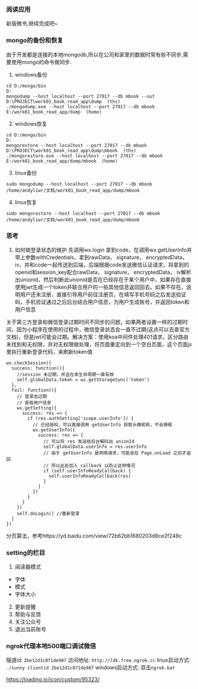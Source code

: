 ### 阅读应用
新版微书,继续完成吧~

### mongo的备份和恢复
由于开发都是连接的本地mongodb,所以在公司和家里的数据时常有些不同步,需要使用mongo的命令做同步.
1. windows备份
  ```
  cd D:/mongo/bin
  D:
  mongodump --host localhost --port 27017 --db mbook --out D:\PROJECT\work01_book_read_app\dump  (ths)
  ./mongodump.exe --host localhost --port 27017 --db mbook E:/work01_book_read_app/dump  (home)
  ```
2. windows恢复
  ```
  cd D:/mongo/bin
  D:
  mongorestore --host localhost --port 27017 --db mbook D:\PROJECT\work01_book_read_app\dump\mbook  (ths)
  ./mongorestore.exe --host localhost --port 27017 --db mbook E:/work01_book_read_app/dump/mbook  (home)
  ``` 
3. linux备份
  ```
  sudo mongodump --host localhost --port 27017 --db mbook /home/andyliwr/文档/work01_book_read_app/dump/mbook
  ```
4. linux恢复
  ```
  sudo mongorestore --host localhost --port 27017 --db mbook /home/andyliwr/文档/work01_book_read_app/dump/mbook
  ```

### 思考
1. 如何做登录状态的维护
  先调用wx.login 拿到code，在调用wx.getUserInfo并带上参数withCredentials，拿到rawData， signature， encryptedData， iv，并和code一起传送到后端，后端根据code发送微信认证请求，将拿到的openid和session_key配合rawData， signature， encryptedData， iv解析出unionid，然后判断此unionid是否在已经存在于某个用户中，如果存在直接使用jwt生成一个token并联合用户的一些其他信息返回回去。如果不存在，说明用户还未注册，直接引导用户前往注册页，在填写手机号码之后发送验证码，手机验证通过之后后台结合用户信息，为用户生成账号，并返回token和用户信息

  关于第三方登录和微信登录过期时间不同步的问题，如果两者设置一样的过期时间，因为小程序在使用的过程中，微信登录状态会一直不过期(这点可以去查官方文档)，但是jwt可能会过期。解决方案：使用koa中间件处理401请求，区分路由未找到和无权限，并对无权限做处理，将页面重定向到一个空白页面，这个页面js里执行重新登录代码，来刷新token值
  ```
  wx.checkSession({
    success: function(){
      //session 未过期，并且在本生命周期一直有效
      self.globalData.token = wx.getStorageSync('token')
    },
    fail: function(){
      // 登录态过期
      // 获取用户信息
      wx.getSetting({
        success: res => {
          if (res.authSetting['scope.userInfo']) {
            // 已经授权，可以直接调用 getUserInfo 获取头像昵称，不会弹框
            wx.getUserInfo({
              success: res => {
                // 可以将 res 发送给后台解码出 unionId
                self.globalData.userInfo = res.userInfo
                // 由于 getUserInfo 是网络请求，可能会在 Page.onLoad 之后才返回
                // 所以此处加入 callback 以防止这种情况
                if (self.userInfoReadyCallback) {
                  self.userInfoReadyCallback(res)
                }
              }
            })
          }
        }
      })
      self.doLogin() //重新登录
    }
  })
  ```

分页算法，参考https://yd.baidu.com/view/72b62bb1680203d8ce2f248c


### setting的栏目
1. 阅读器模式
  + 字体
  + 模式
  + 字体大小
2. 更新提醒
3. 帮助与反馈
4. 关注公众号
5. 退出当前账号


### ngrok代理本地500端口调试微信
隧道id: `2be12d1c071de987`
访问地址: `http://ldk.free.ngrok.cc`
linux启动方式: `./sunny clientid 2be12d1c071de987`
windows启动方式: 双击`ngrok.bat`

https://loading.io/icon/custom/95323/
